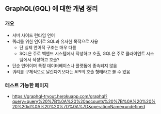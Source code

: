 ## GraphQL(GQL) 에 대한 개념 정리

### 개요
- 서버 사이드 런타임 언어
- 쿼리를 위한 언어로 SQL과 유사한 목적으로 사용
  - 단 실제 언어적 구조는 매우 다름
  - SQL은 주로 백앤드 시스템에서 작성하고 호출, GQL은 주로 클라이언트 시스템에서 작성하고 호출?
- 단순 언어이며 특정 데이터베이스나 플랫폼에 종속되지 않음
- 쿼리를 구체적으로 날린다기보다는 API의 호출 형태라고 볼 수 있음

### 테스트 가능한 페이지
- https://graphql-tryout.herokuapp.com/graphql?query=query%20%7B%0A%20%20accounts%20%7B%0A%20%20%20%20id%0A%20%20%7D%0A%7D&operationName=undefined

